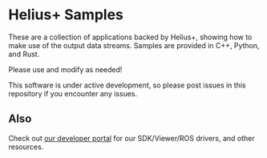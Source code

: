 # Helius+ Samples

These are a collection of applications backed by Helius+, showing how to make use of the output data streams. Samples are provided in C++, Python, and Rust.

Please use and modify as needed!

This software is under active development, so please post issues in this repository if you encounter any issues.

## Also

Check out [our developer portal](https://developer.cepton.com) for our SDK/Viewer/ROS drivers, and other resources.
